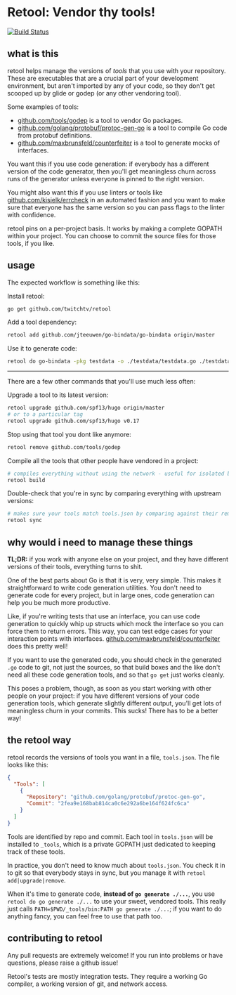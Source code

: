 # Retool: Vendor thy tools! #

[![Build Status](https://travis-ci.org/twitchtv/retool.svg?branch=master)](https://travis-ci.org/twitchtv/retool)

## what is this ##

retool helps manage the versions of _tools_ that you use with your
repository. These are executables that are a crucial part of your
development environment, but aren't imported by any of your code, so
they don't get scooped up by glide or godep (or any other vendoring
tool).

Some examples of tools:

 - [github.com/tools/godep](github.com/tools/godep) is a tool to
   vendor Go packages.
 - [github.com/golang/protobuf/protoc-gen-go](https://github.com/golang/protobuf/protoc-gen-go)
   is a tool to compile Go code from protobuf definitions.
 - [github.com/maxbrunsfeld/counterfeiter](https://github.com/maxbrunsfeld/counterfeiter)
   is a tool to generate mocks of interfaces.

You want this if you use code generation: if everybody has a different
version of the code generator, then you'll get meaningless churn across
runs of the generator unless everyone is pinned to the right version.

You might also want this if you use linters or tools like
[github.com/kisielk/errcheck](https://github.com/kisielk/errcheck) in an
automated fashion and you want to make sure that everyone has the same
version so you can pass flags to the linter with confidence.

retool pins on a per-project basis. It works by making a complete GOPATH
within your project. You can choose to commit the source files for those
tools, if you like.

## usage ##

The expected workflow is something like this:

Install retool:
```sh
go get github.com/twitchtv/retool
```

Add a tool dependency:
```sh
retool add github.com/jteeuwen/go-bindata/go-bindata origin/master
```

Use it to generate code:
```sh
retool do go-bindata -pkg testdata -o ./testdata/testdata.go ./testdata/data.json
```

---

There are a few other commands that you'll use much less often:

Upgrade a tool to its latest version:
```sh
retool upgrade github.com/spf13/hugo origin/master
# or to a particular tag
retool upgrade github.com/spf13/hugo v0.17
```

Stop using that tool you dont like anymore:
```sh
retool remove github.com/tools/godep
```

Compile all the tools that other people have vendored in a project:
```sh
# compiles everything without using the network - useful for isolated build environments
retool build
```

Double-check that you're in sync by comparing everything with upstream versions:
```sh
# makes sure your tools match tools.json by comparing against their remotes
retool sync
```

## why would i need to manage these things  ##

**TL;DR:** if you work with anyone else on your project, and they have
different versions of their tools, everything turns to shit.

One of the best parts about Go is that it is very, very simple. This
makes it straightforward to write code generation utilities. You don't
need to generate code for every project, but in large ones, code
generation can help you be much more productive.

Like, if you're writing tests that use an interface, you can use code
generation to quickly whip up structs which mock the interface so you
can force them to return errors. This way, you can test edge cases for
your interaction points with
interfaces. [github.com/maxbrunsfeld/counterfeiter](https://github.com/maxbrunsfeld/counterfeiter)
does this pretty well!

If you want to use the generated code, you should check in the
generated `.go` code to git, not just the sources, so that build boxes
and the like don't need all these code generation tools, and so that
`go get` just works cleanly.

This poses a problem, though, as soon as you start working with other
people on your project: if you have different versions of your code
generation tools, which generate slightly different output, you'll get
lots of meaningless churn in your commits. This sucks! There has to be
a better way!

## the retool way ##

retool records the versions of tools you want in a file, `tools.json`.
The file looks like this:

```json
{
  "Tools": [
    {
      "Repository": "github.com/golang/protobuf/protoc-gen-go",
      "Commit": "2fea9e168bab814ca0c6e292a6be164f624fc6ca"
    }
  ]
}
```

Tools are identified by repo and commit. Each tool in `tools.json` will
be installed to `_tools`, which is a private GOPATH just dedicated to
keeping track of these tools.

In practice, you don't need to know much about `tools.json`. You check
it in to git so that everybody stays in sync, but you manage it with
`retool add|upgrade|remove`.

When it's time to generate code, **instead of `go generate ./...`**, you
use `retool do go generate ./...` to use your sweet, vendored tools.
This really just calls `PATH=$PWD/_tools/bin:PATH go generate ./...`; if
you want to do anything fancy, you can feel free to use that path too.

## contributing to retool ##

Any pull requests are extremely welcome! If you run into problems or
have questions, please raise a github issue!

Retool's tests are mostly integration tests. They require a working Go
compiler, a working version of git, and network access.
